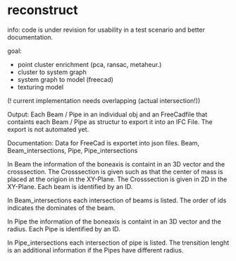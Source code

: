 # reconstruct


info: code is under revision for usability in a test scenario and better documentation.


goal:
* point cluster enrichment (pca, ransac, metaheur.)
* cluster to system graph
* system graph to model (freecad)
* texturing model


(! current implementation needs overlapping (actual intersection!))

Output: Each Beam / Pipe in an individual obj and an FreeCadfile that containts each Beam / Pipe as structur to
export it into an IFC File. The export is not automated yet. 


Documentation:
Data for FreeCad is exportet into json files.
Beam, Beam_intersections, Pipe, Pipe_intersections

In Beam the information of the boneaxis is containt in an 3D vector and the crosssection.
The Crosssection is given such as that the center of mass is placed at the origion in the XY-Plane.
The Crosssection is given in 2D in the XY-Plane.
Each beam is identified by an ID.

In Beam_intersections each intersection of beams is listed.
The order of ids indicates the dominates of the beam.

In Pipe the information of the boneaxis is containt in an 3D vector and the radius.
Each Pipe is identified by an ID.

In Pipe_intersections each intersection of pipe is listed.
The trensition lenght is an additional information if the Pipes have different radius.



